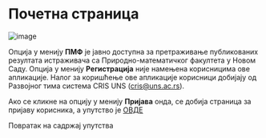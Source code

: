 # Почетна страница
 
 ![image](https://user-images.githubusercontent.com/29538544/173385774-7081989b-27a1-4139-a388-17f32f79dc3c.png)
 
Опција у менију **ПМФ** је јавно доступна за претраживање публикованих резултата истраживача са Природно-математичког факултета у Новом Саду.
Опција у менију **Регистрација** није намењена корисницима ове апликације. Налог за коришћење ове апликације корисници добијају од Развојног тима система CRIS UNS (cris@uns.ac.rs).

Ако се кликне на опцију у менију **Пријава** онда, се добија страница за пријаву корисника, а упутство је [ОВДЕ](prijava.md)

Повратак на садржај упутства
